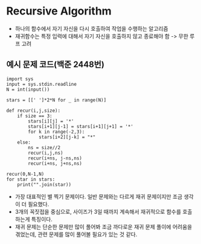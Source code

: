 # Recursive Algorithm
* 하나의 함수에서 자기 자신을 다시 호출하여 작업을 수행하는 알고리즘
* 재귀함수는 특정 입력에 대해서 자기 자신을 호출하지 않고 종료해야 함 -> 무한 루프 고려

## 예시 문제 코드(백준 2448번)
```python3
import sys
input = sys.stdin.readline
N = int(input())

stars = [[' ']*2*N for _ in range(N)]

def recur(i,j,size):
    if size == 3:
        stars[i][j] = '*'
        stars[i+1][j-1] = stars[i+1][j+1] = '*'
        for k in range(-2,3):
            stars[i+2][j-k] = "*"
    else:
        ns = size//2
        recur(i,j,ns)
        recur(i+ns, j-ns,ns)
        recur(i+ns, j+ns,ns)

recur(0,N-1,N)
for star in stars:
    print("".join(star))
```
* 가장 대표적인 별 찍기 문제이다. 일반 문제와는 다르게 재귀 문제이지만 조금 생각이 더 필요했다.
* 3개의 꼭짓접을 중심으로, 사이즈가 3일 때까지 계속해서 재귀적으로 함수를 호출하는게 특징이다.
* 재귀 문제는 단순한 문제만 많이 풀어봐 조금 까다로운 재귀 문제 풀이에 어려움을 겪었는데, 관련 문제를 많이 풀어볼 필요가 있는 것 같다.
